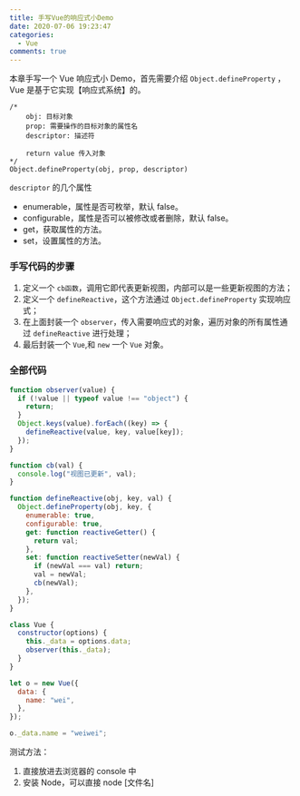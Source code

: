 ```yaml
---
title: 手写Vue的响应式小Demo
date: 2020-07-06 19:23:47
categories:
  - Vue
comments: true
---
```


本章手写一个 Vue 响应式小 Demo，首先需要介绍 `Object.defineProperty` ，Vue 是基于它实现【响应式系统】的。

```
/*
    obj: 目标对象
    prop: 需要操作的目标对象的属性名
    descriptor: 描述符

    return value 传入对象
*/
Object.defineProperty(obj, prop, descriptor)
```

`descriptor` 的几个属性

- enumerable，属性是否可枚举，默认 false。
- configurable，属性是否可以被修改或者删除，默认 false。
- get，获取属性的方法。
- set，设置属性的方法。

<!-- more -->

### 手写代码的步骤

1. 定义一个 `cb函数`，调用它即代表更新视图，内部可以是一些更新视图的方法；
2. 定义一个 `defineReactive`，这个方法通过 `Object.defineProperty` 实现响应式；
3. 在上面封装一个 `observer`，传入需要响应式的对象，遍历对象的所有属性通过 `defineReactive` 进行处理；
4. 最后封装一个 `Vue`,和 `new` 一个 `Vue` 对象。

### 全部代码

```js
function observer(value) {
  if (!value || typeof value !== "object") {
    return;
  }
  Object.keys(value).forEach((key) => {
    defineReactive(value, key, value[key]);
  });
}

function cb(val) {
  console.log("视图已更新", val);
}

function defineReactive(obj, key, val) {
  Object.defineProperty(obj, key, {
    enumerable: true,
    configurable: true,
    get: function reactiveGetter() {
      return val;
    },
    set: function reactiveSetter(newVal) {
      if (newVal === val) return;
      val = newVal;
      cb(newVal);
    },
  });
}

class Vue {
  constructor(options) {
    this._data = options.data;
    observer(this._data);
  }
}

let o = new Vue({
  data: {
    name: "wei",
  },
});

o._data.name = "weiwei";
```

测试方法：

1. 直接放进去浏览器的 console 中
2. 安装 Node，可以直接 node [文件名]
